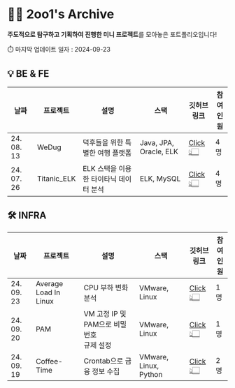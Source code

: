 # ✌🏻 2oo1's Archive

**주도적으로 탐구하고 기획하여 진행한 미니 프로젝트**를 모아놓은 포트폴리오입니다!

⏱️ 마지막 업데이트 일자 : 2024-09-23
<br>
## 💡 BE & FE
| 날짜        | 프로젝트             | 설명                                           | 스택                    | 깃허브<br>링크                          | 참여<br>인원   |
|-------------|------------------------|------------------------------------------------|-------------------------|--------------------------------------|------------|
| 24. 08. 13  | WeDug                  | 덕후들을 위한 특별한 여행 플랫폼              | Java, JPA, Oracle, ELK  | [Click👆🏻](https://github.com/B1ABOA/wedug) | 4명        |
| 24. 07. 26  | Titanic_ELK            | ELK 스택을 이용한 타이타닉 데이터 분석       | ELK, MySQL              | [Click👆🏻](https://github.com/B1ABOA/titanic_elk) | 4명        |

## 🛠 INFRA 
| 날짜        | 프로젝트             | 설명                             | 스택                         | 깃허브<br>링크                          | 참여<br>인원   |
|-------------|------------------------|----------------------------------|------------------------------|--------------------------------------|------------|
| 24. 09. 23  | Average Load In Linux  | CPU 부하 변화 분석              | VMware, Linux                | [Click👆🏻](https://github.com/2oo1s/TIL/blob/main/Own/Average-Load-In-Linux.md) | 1명        |
| 24. 09. 20  | PAM                    | VM 고정 IP 및 PAM으로 비밀번호<br>규제 설정 | VMware, Linux                | [Click👆🏻](https://github.com/2oo1s/TIL/blob/main/Own/Linux-PAM.md) | 1명        |
| 24. 09. 19  | Coffee-Time            | Crontab으로 금융 정보 수집     | VMware, Linux, Python       | [Click👆🏻](https://github.com/2oo1s/Coffee-Time) | 2명        |

